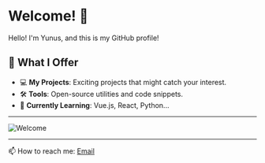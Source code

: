 # Welcome! 👋

Hello! I'm Yunus, and this is my GitHub profile! 

## 🌟 What I Offer
- 💻 **My Projects**: Exciting projects that might catch your interest.
- 🛠️ **Tools**: Open-source utilities and code snippets.
- 🌱 **Currently Learning**: Vue.js, React, Python...

---

![Welcome](https://encrypted-tbn0.gstatic.com/images?q=tbn:ANd9GcSbLjUBXhMb9wDXVtl7kiGtvPy1V0Z1w2F-RQ&s)  

---

📫 How to reach me: [Email](aksu3796@gmail.com) 

